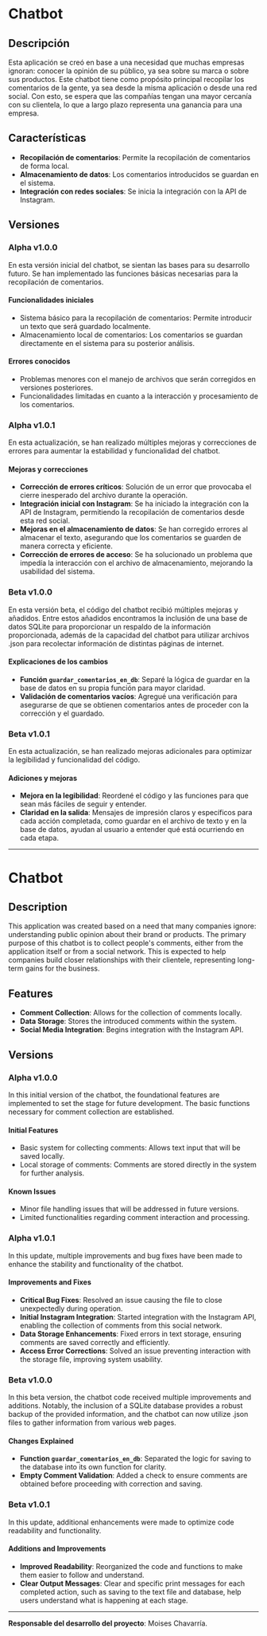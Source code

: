 # Chatbot

## Descripción

Esta aplicación se creó en base a una necesidad que muchas empresas ignoran: conocer la opinión de su público, ya sea sobre su marca o sobre sus productos. Este chatbot tiene como propósito principal recopilar los comentarios de la gente, ya sea desde la misma aplicación o desde una red social. Con esto, se espera que las compañías tengan una mayor cercanía con su clientela, lo que a largo plazo representa una ganancia para una empresa.

## Características

- **Recopilación de comentarios**: Permite la recopilación de comentarios de forma local.
- **Almacenamiento de datos**: Los comentarios introducidos se guardan en el sistema.
- **Integración con redes sociales**: Se inicia la integración con la API de Instagram.

## Versiones

### Alpha v1.0.0

En esta versión inicial del chatbot, se sientan las bases para su desarrollo futuro. Se han implementado las funciones básicas necesarias para la recopilación de comentarios.

#### Funcionalidades iniciales

- Sistema básico para la recopilación de comentarios: Permite introducir un texto que será guardado localmente.
- Almacenamiento local de comentarios: Los comentarios se guardan directamente en el sistema para su posterior análisis.
  
#### Errores conocidos

- Problemas menores con el manejo de archivos que serán corregidos en versiones posteriores.
- Funcionalidades limitadas en cuanto a la interacción y procesamiento de los comentarios.

### Alpha v1.0.1

En esta actualización, se han realizado múltiples mejoras y correcciones de errores para aumentar la estabilidad y funcionalidad del chatbot.

#### Mejoras y correcciones

- **Corrección de errores críticos**: Solución de un error que provocaba el cierre inesperado del archivo durante la operación.
- **Integración inicial con Instagram**: Se ha iniciado la integración con la API de Instagram, permitiendo la recopilación de comentarios desde esta red social.
- **Mejoras en el almacenamiento de datos**: Se han corregido errores al almacenar el texto, asegurando que los comentarios se guarden de manera correcta y eficiente.
- **Corrección de errores de acceso**: Se ha solucionado un problema que impedía la interacción con el archivo de almacenamiento, mejorando la usabilidad del sistema.

### Beta v1.0.0

En esta versión beta, el código del chatbot recibió múltiples mejoras y añadidos. Entre estos añadidos encontramos la inclusión de una base de datos SQLite para proporcionar un respaldo de la información proporcionada, además de la capacidad del chatbot para utilizar archivos .json para recolectar información de distintas páginas de internet.

#### Explicaciones de los cambios

- **Función `guardar_comentarios_en_db`**: Separé la lógica de guardar en la base de datos en su propia función para mayor claridad.
- **Validación de comentarios vacíos**: Agregué una verificación para asegurarse de que se obtienen comentarios antes de proceder con la corrección y el guardado.

### Beta v1.0.1

En esta actualización, se han realizado mejoras adicionales para optimizar la legibilidad y funcionalidad del código.

#### Adiciones y mejoras

- **Mejora en la legibilidad**: Reordené el código y las funciones para que sean más fáciles de seguir y entender.
- **Claridad en la salida**: Mensajes de impresión claros y específicos para cada acción completada, como guardar en el archivo de texto y en la base de datos, ayudan al usuario a entender qué está ocurriendo en cada etapa.

---

# Chatbot

## Description

This application was created based on a need that many companies ignore: understanding public opinion about their brand or products. The primary purpose of this chatbot is to collect people's comments, either from the application itself or from a social network. This is expected to help companies build closer relationships with their clientele, representing long-term gains for the business.

## Features

- **Comment Collection**: Allows for the collection of comments locally.
- **Data Storage**: Stores the introduced comments within the system.
- **Social Media Integration**: Begins integration with the Instagram API.

## Versions

### Alpha v1.0.0

In this initial version of the chatbot, the foundational features are implemented to set the stage for future development. The basic functions necessary for comment collection are established.

#### Initial Features

- Basic system for collecting comments: Allows text input that will be saved locally.
- Local storage of comments: Comments are stored directly in the system for further analysis.

#### Known Issues

- Minor file handling issues that will be addressed in future versions.
- Limited functionalities regarding comment interaction and processing.

### Alpha v1.0.1

In this update, multiple improvements and bug fixes have been made to enhance the stability and functionality of the chatbot.

#### Improvements and Fixes

- **Critical Bug Fixes**: Resolved an issue causing the file to close unexpectedly during operation.
- **Initial Instagram Integration**: Started integration with the Instagram API, enabling the collection of comments from this social network.
- **Data Storage Enhancements**: Fixed errors in text storage, ensuring comments are saved correctly and efficiently.
- **Access Error Corrections**: Solved an issue preventing interaction with the storage file, improving system usability.

### Beta v1.0.0

In this beta version, the chatbot code received multiple improvements and additions. Notably, the inclusion of a SQLite database provides a robust backup of the provided information, and the chatbot can now utilize .json files to gather information from various web pages.

#### Changes Explained

- **Function `guardar_comentarios_en_db`**: Separated the logic for saving to the database into its own function for clarity.
- **Empty Comment Validation**: Added a check to ensure comments are obtained before proceeding with correction and saving.

### Beta v1.0.1

In this update, additional enhancements were made to optimize code readability and functionality.

#### Additions and Improvements

- **Improved Readability**: Reorganized the code and functions to make them easier to follow and understand.
- **Clear Output Messages**: Clear and specific print messages for each completed action, such as saving to the text file and database, help users understand what is happening at each stage.

---

**Responsable del desarrollo del proyecto**: Moises Chavarría.
